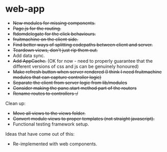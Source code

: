 # web-app

- ~~New modules for missing components.~~
- ~~Page.js for the routing.~~
- ~~ftdomdelegate for the click behaviours.~~
- ~~fruitmachine on the client side.~~
- ~~Find better ways of splitting codepaths between client and server.~~
- ~~Teardown views, don't just rip them out.~~
- Add data sync.
- ~~Add AppCache.~~ (OK for now - need to properly guarantee that the different versions of css and js can be genuinely honoured)
- ~~Make refresh button when server rendered (I think I need fruitmachine modules that can capture controller logic)~~
- ~~Separate the client from server logic from lib/modules~~
- ~~Consider making the pane.start method part of the routers~~
- ~~Rename routes to controllers :/~~

Clean up:

- ~~Move all views to the views folder.~~
- ~~Convert module views to proper templates (not straight javascript).~~
- Functional testing framework setup.

Ideas that have come out of this:
- Re-implemented with web components.
